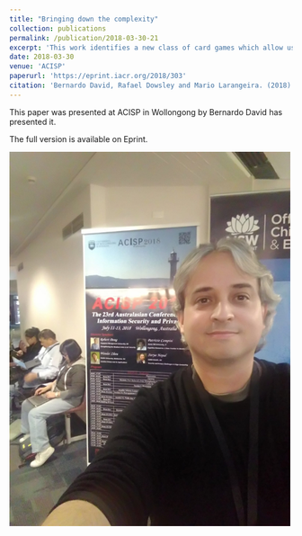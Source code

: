 ```yaml
---
title: "Bringing down the complexity"
collection: publications
permalink: /publication/2018-03-30-21
excerpt: 'This work identifies a new class of card games which allow us to developed highly efficient card game protocols.'
date: 2018-03-30
venue: 'ACISP'
paperurl: 'https://eprint.iacr.org/2018/303'
citation: 'Bernardo David, Rafael Dowsley and Mario Larangeira. (2018). &quot; 21 - Bringing Down the Complexity: Fast Composable Protocols for Card Games Without Secret State.&quot; <i>ACISP 2018</i>.'
---
```


This paper was presented at ACISP in Wollongong by Bernardo David has presented it. 

The full version is available on Eprint.

<img src="/images/publications/2018-03-30/acisp-2018.jpeg" width=500>


